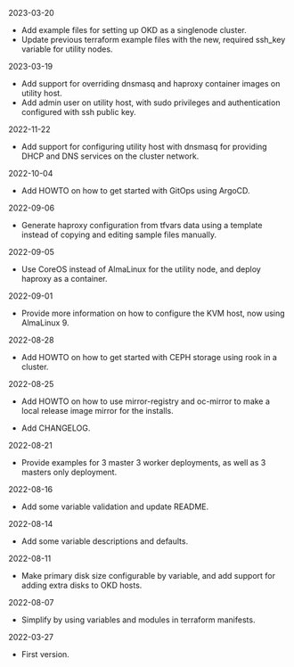 2023-03-20

* Add example files for setting up OKD as a singlenode cluster.
* Update previous terraform example files with the new, required ssh_key variable for utility nodes.

2023-03-19

* Add support for overriding dnsmasq and haproxy container images on utility host.
* Add admin user on utility host, with sudo privileges and authentication configured with ssh public key.

2022-11-22

* Add support for configuring utility host with dnsmasq for providing DHCP and DNS services on the cluster network.

2022-10-04

* Add HOWTO on how to get started with GitOps using ArgoCD.

2022-09-06

* Generate haproxy configuration from tfvars data using a template instead of copying and editing sample files manually.

2022-09-05

* Use CoreOS instead of AlmaLinux for the utility node, and deploy haproxy as a container.

2022-09-01

* Provide more information on how to configure the KVM host, now using AlmaLinux 9.

2022-08-28

* Add HOWTO on how to get started with CEPH storage using rook in a cluster.

2022-08-25

* Add HOWTO on how to use mirror-registry and oc-mirror to make a local release image mirror for the installs.

* Add CHANGELOG.

2022-08-21

* Provide examples for 3 master 3 worker deployments, as well as 3 masters only deployment.

2022-08-16

* Add some variable validation and update README.

2022-08-14

* Add some variable descriptions and defaults.

2022-08-11

* Make primary disk size configurable by variable, and add support for adding extra disks to OKD hosts.

2022-08-07

* Simplify by using variables and modules in terraform manifests.

2022-03-27

* First version.
